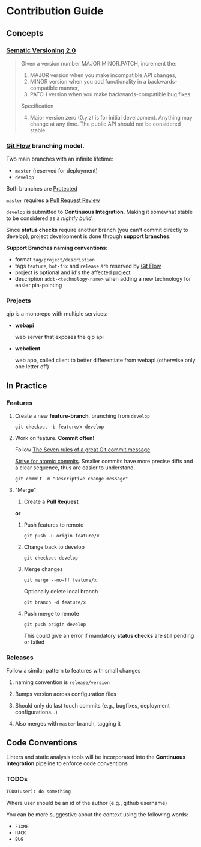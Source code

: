 # Contribution Guide

## Concepts

### [Sematic Versioning 2.0](http://semver.org/spec/v2.0.0.html)

>Given a version number MAJOR.MINOR.PATCH, increment the:
>
 >1. MAJOR version when you make incompatible API changes,
 >2. MINOR version when you add functionality in a backwards-compatible manner,
 >3. PATCH version when you make backwards-compatible bug fixes
>
>Specification
>
 >4. Major version zero (0.y.z) is for initial development. Anything may change at any time. The public API should not be considered stable.

### [Git Flow][git flow] branching model.

Two main branches with an infinite lifetime:

- `master` (reserved for deployment)
- `develop`

Both branches are [Protected](https://help.github.com/articles/about-protected-branches/)

`master` requires a [Pull Request Review](https://help.github.com/articles/about-pull-request-reviews/)

`develop` is submitted to **Continuous Integration**. Making it somewhat stable to be considered as a *nightly build*.

Since **status checks** require another branch (you can't commit directly to develop), project development is done through **support branches**. 

**Support Branches naming conventions:**

- format `tag/project/description`
- tags `feature`, `hot-fix` and `release` are reserved by [Git Flow][git flow]
- project is optional and id's the affected [project](#projects)
- description `addt-<technology-name>` when adding a new technology for easier pin-pointing

### Projects

qip is a monorepo with multiple services:

- **webapi**

    web server that exposes the qip api

- **webclient**

    web app, called client to better differentiate from webapi (otherwise only one letter off)

## In Practice

### Features

1. Create a new **feature-branch**, branching from `develop`

   `git checkout -b feature/x develop`

2. Work on feature. **Commit often!** 

    Follow [The Seven rules of a great Git commit message](https://chris.beams.io/posts/git-commit/#seven-rules)

    [Strive for atomic commits](https://www.freshconsulting.com/atomic-commits/).
    Smaller commits have more precise diffs and a clear sequence, thus are easier to understand. 

    `git commit -m "Descriptive change message"`

3. "Merge" 

   1. Create a **Pull Request**

    **or**

   1. Push features to remote

        `git push -u origin feature/x`

   2. Change back to develop

        `git checkout develop`

   3. Merge changes

        `git merge --no-ff feature/x`

        Optionally delete local branch

        `git branch -d feature/x`

   4. Push merge to remote 

        `git push origin develop`

        This could give an error if mandatory **status checks** are still pending or failed

### Releases

Follow a similar pattern to features with small changes

1. naming convention is `release/version`

2. Bumps version across configuration files

3. Should only do last touch commits (e.g., bugfixes, deployment configurations...)

4. Also merges with `master` branch, tagging it

## Code Conventions

Linters and static analysis tools will be incorporated into the **Continuous Integration** pipeline to enforce code conventions

### TODOs

`TODO(user): do something`

Where user should be an id of the author (e.g., github username)

You can be more suggestive about the context using the following words:

- `FIXME`
- `HACK`
- `BUG`


[git flow]: http://nvie.com/posts/a-successful-git-branching-model/